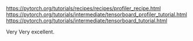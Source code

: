 https://pytorch.org/tutorials/recipes/recipes/profiler_recipe.html
https://pytorch.org/tutorials/intermediate/tensorboard_profiler_tutorial.html
https://pytorch.org/tutorials/intermediate/tensorboard_tutorial.html


Very Very excellent.

